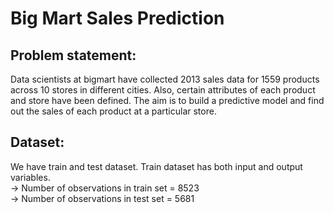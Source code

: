 # Big Mart Sales Prediction

## Problem statement:
Data scientists at bigmart have collected 2013 sales data for 1559 products across 10 stores 
in different cities. Also, certain attributes of each product and store have been defined. The aim is 
to build a predictive model and find out the sales of each product at a particular store.

## Dataset:
We have train and test dataset. Train dataset has both input and output variables.\
-> Number of observations in train set = 8523\
-> Number of observations in test set = 5681
